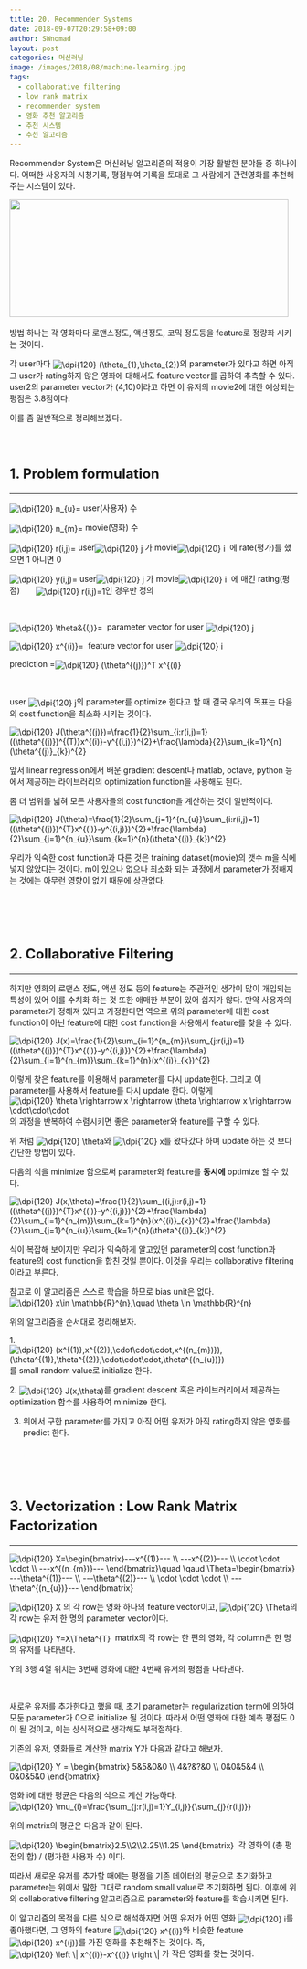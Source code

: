 ```yaml
---
title: 20. Recommender Systems
date: 2018-09-07T20:29:58+09:00
author: SWnomad
layout: post
categories: 머신러닝
image: /images/2018/08/machine-learning.jpg
tags:
  - collaborative filtering
  - low rank matrix
  - recommender system
  - 영화 추천 알고리즘
  - 추천 시스템
  - 추천 알고리즘
---
```

Recommender System은 머신러닝 알고리즘의 적용이 가장 활발한 분야들 중 하나이다. 어떠한 사용자의 시청기록, 평점부여 기록을 토대로 그 사람에게 관련영화를 추천해 주는 시스템이 있다.

<img class="aligncenter wp-image-706" src="/images/2018/09/no-name-4.png" alt="" width="488" height="206" srcset="/images/2018/09/no-name-4.png 663w, /images/2018/09/no-name-4-300x127.png 300w" sizes="(max-width: 488px) 100vw, 488px" /> 

방법 하나는 각 영화마다 로맨스정도, 액션정도, 코믹 정도등을 feature로 정량화 시키는 것이다.

각 user마다 <img src="https://latex.codecogs.com/gif.latex?\dpi{120}&space;(\theta_{1},\theta_{2})" alt="\dpi{120} (\theta_{1},\theta_{2})" align="absmiddle" />의 parameter가 있다고 하면 아직 그 user가 rating하지 않은 영화에 대해서도 feature vector를 곱하여 추측할 수 있다. user2의 parameter vector가 (4,10)이라고 하면 이 유저의 movie2에 대한 예상되는 평점은 3.8점이다.

이를 좀 일반적으로 정리해보겠다.

&nbsp;

# <span style="font-size: 18pt;"><strong>1. Problem formulation</strong></span>

* * *

<img src="https://latex.codecogs.com/gif.latex?\dpi{120}&space;n_{u}=" alt="\dpi{120} n_{u}=" align="absmiddle" /> user(사용자) 수

<img src="https://latex.codecogs.com/gif.latex?\dpi{120}&space;n_{m}=" alt="\dpi{120} n_{m}=" align="absmiddle" /> movie(영화) 수

<img src="https://latex.codecogs.com/gif.latex?\dpi{120}&space;r(i,j)=" alt="\dpi{120} r(i,j)=" align="absmiddle" /> user<img src="https://latex.codecogs.com/gif.latex?\dpi{120}&space;j" alt="\dpi{120} j" align="absmiddle" /> 가 movie<img src="https://latex.codecogs.com/gif.latex?\dpi{120}&space;i" alt="\dpi{120} i" align="absmiddle" />  에 rate(평가)를 했으면 1 아니면 0

<img src="https://latex.codecogs.com/gif.latex?\dpi{120}&space;y(i,j)=" alt="\dpi{120} y(i,j)=" align="absmiddle" /> user<img src="https://latex.codecogs.com/gif.latex?\dpi{120}&space;j" alt="\dpi{120} j" align="absmiddle" /> 가 movie<img src="https://latex.codecogs.com/gif.latex?\dpi{120}&space;i" alt="\dpi{120} i" align="absmiddle" />  에 매긴 rating(평점)       <img src="https://latex.codecogs.com/gif.latex?\dpi{120}&space;r(i,j)=1" alt="\dpi{120} r(i,j)=1" align="absmiddle" />인 경우만 정의

&nbsp;

<img src="https://latex.codecogs.com/gif.latex?\dpi{120}&space;\theta&{(j)}=" alt="\dpi{120} \theta&{(j)}=" align="absmiddle" />  parameter vector for user <img src="https://latex.codecogs.com/gif.latex?\dpi{120}&space;j" alt="\dpi{120} j" align="absmiddle" />

<img src="https://latex.codecogs.com/gif.latex?\dpi{120}&space;x^{(i)}=" alt="\dpi{120} x^{(i)}=" align="absmiddle" />  feature vector for user <img src="https://latex.codecogs.com/gif.latex?\dpi{120}&space;i" alt="\dpi{120} i" align="absmiddle" />

prediction =<img src="https://latex.codecogs.com/gif.latex?\dpi{120}&space;(\theta^{(j)})^T&space;x^{(i)}" alt="\dpi{120} (\theta^{(j)})^T x^{(i)}" align="absmiddle" /> 

&nbsp;

user <img src="https://latex.codecogs.com/gif.latex?\dpi{120}&space;j" alt="\dpi{120} j" align="absmiddle" />의 parameter를 optimize 한다고 할 때 결국 우리의 목표는 다음의 cost function을 최소화 시키는 것이다.

<img src="https://latex.codecogs.com/gif.latex?\dpi{120}&space;J(\theta^{(j)})=\frac{1}{2}\sum_{i:r(i,j)=1}((\theta^{(j)})^{(T)}x^{(i)}-y^{(i,j)})^{2}+\frac{\lambda}{2}\sum_{k=1}^{n}(\theta^{(j)}_{k})^{2}" alt="\dpi{120} J(\theta^{(j)})=\frac{1}{2}\sum_{i:r(i,j)=1}((\theta^{(j)})^{(T)}x^{(i)}-y^{(i,j)})^{2}+\frac{\lambda}{2}\sum_{k=1}^{n}(\theta^{(j)}_{k})^{2}" align="absmiddle" /> 

앞서 linear regression에서 배운 gradient descent나 matlab, octave, python 등에서 제공하는 라이브러리의 optimization function을 사용해도 된다.

좀 더 범위를 넓혀 모든 사용자들의 cost function을 계산하는 것이 일반적이다.

<img src="https://latex.codecogs.com/gif.latex?\dpi{120}&space;J(\theta)=\frac{1}{2}\sum_{j=1}^{n_{u}}\sum_{i:r(i,j)=1}((\theta^{(j)})^{T}x^{(i)}-y^{(i,j)})^{2}+\frac{\lambda}{2}\sum_{j=1}^{n_{u}}\sum_{k=1}^{n}(\theta^{(j)}_{k})^{2}" alt="\dpi{120} J(\theta)=\frac{1}{2}\sum_{j=1}^{n_{u}}\sum_{i:r(i,j)=1}((\theta^{(j)})^{T}x^{(i)}-y^{(i,j)})^{2}+\frac{\lambda}{2}\sum_{j=1}^{n_{u}}\sum_{k=1}^{n}(\theta^{(j)}_{k})^{2}" align="absmiddle" /> 

우리가 익숙한 cost function과 다른 것은 training dataset(movie)의 갯수 m을 식에 넣지 않았다는 것이다. m이 있으나 없으나 최소화 되는 과정에서 parameter가 정해지는 것에는 아무런 영향이 없기 때문에 상관없다.

&nbsp;

&nbsp;

# <span style="font-size: 18pt;"><strong>2. Collaborative Filtering</strong></span>

* * *

하지만 영화의 로맨스 정도, 액션 정도 등의 feature는 주관적인 생각이 많이 개입되는 특성이 있어 이를 수치화 하는 것 또한 애매한 부분이 있어 쉽지가 않다. 만약 사용자의 parameter가 정해져 있다고 가정한다면 역으로 위의 parameter에 대한 cost function이 아닌 feature에 대한 cost function을 사용해서 feature를 찾을 수 있다.

<img src="https://latex.codecogs.com/gif.latex?\dpi{120}&space;J(x)=\frac{1}{2}\sum_{i=1}^{n_{m}}\sum_{j:r(i,j)=1}((\theta^{(j)})^{T}x^{(i)}-y^{(i,j)})^{2}+\frac{\lambda}{2}\sum_{i=1}^{n_{m}}\sum_{k=1}^{n}(x^{(i)}_{k})^{2}" alt="\dpi{120} J(x)=\frac{1}{2}\sum_{i=1}^{n_{m}}\sum_{j:r(i,j)=1}((\theta^{(j)})^{T}x^{(i)}-y^{(i,j)})^{2}+\frac{\lambda}{2}\sum_{i=1}^{n_{m}}\sum_{k=1}^{n}(x^{(i)}_{k})^{2}" align="absmiddle" /> 

이렇게 찾은 feature를 이용해서 parameter를 다시 update한다. 그리고 이 parameter를 사용해서 feature를 다시 update 한다. 이렇게 <img src="https://latex.codecogs.com/gif.latex?\dpi{120}&space;\theta&space;\rightarrow&space;x&space;\rightarrow&space;\theta&space;\rightarrow&space;x&space;\rightarrow&space;\cdot\cdot\cdot" alt="\dpi{120} \theta \rightarrow x \rightarrow \theta \rightarrow x \rightarrow \cdot\cdot\cdot" align="absmiddle" />의 과정을 반복하여 수렴시키면 좋은 parameter와 feature를 구할 수 있다.

위 처럼 <img src="https://latex.codecogs.com/gif.latex?\dpi{120}&space;\theta" alt="\dpi{120} \theta" align="absmiddle" />와 <img src="https://latex.codecogs.com/gif.latex?\dpi{120}&space;x" alt="\dpi{120} x" align="absmiddle" />를 왔다갔다 하며 update 하는 것 보다 간단한 방법이 있다.

다음의 식을 minimize 함으로써 parameter와 feature를 **동시에** optimize 할 수 있다.

<img src="https://latex.codecogs.com/gif.latex?\dpi{120}&space;J(x,\theta)=\frac{1}{2}\sum_{(i,j):r(i,j)=1}((\theta^{(j)})^{T}x^{(i)}-y^{(i,j)})^{2}+\frac{\lambda}{2}\sum_{i=1}^{n_{m}}\sum_{k=1}^{n}(x^{(i)}_{k})^{2}+\frac{\lambda}{2}\sum_{j=1}^{n_{u}}\sum_{k=1}^{n}(\theta^{(j)}_{k})^{2}" alt="\dpi{120} J(x,\theta)=\frac{1}{2}\sum_{(i,j):r(i,j)=1}((\theta^{(j)})^{T}x^{(i)}-y^{(i,j)})^{2}+\frac{\lambda}{2}\sum_{i=1}^{n_{m}}\sum_{k=1}^{n}(x^{(i)}_{k})^{2}+\frac{\lambda}{2}\sum_{j=1}^{n_{u}}\sum_{k=1}^{n}(\theta^{(j)}_{k})^{2}" align="absmiddle" /> 

식이 복잡해 보이지만 우리가 익숙하게 알고있던 parameter의 cost function과 feature의 cost function을 합친 것일 뿐이다. 이것을 우리는 collaborative filtering이라고 부른다.

참고로 이 알고리즘은 스스로 학습을 하므로 bias unit은 없다. <img src="https://latex.codecogs.com/gif.latex?\dpi{120}&space;x\in&space;\mathbb{R}^{n},\quad&space;\theta&space;\in&space;\mathbb{R}^{n}" alt="\dpi{120} x\in \mathbb{R}^{n},\quad \theta \in \mathbb{R}^{n}" align="absmiddle" />

위의 알고리즘을 순서대로 정리해보자.

1.<img src="https://latex.codecogs.com/gif.latex?\dpi{120}&space;(x^{(1)},x^{(2)},\cdot\cdot\cdot,x^{(n_{m})}),&space;(\theta^{(1)},\theta^{(2)},\cdot\cdot\cdot,\theta^{(n_{u})})" alt="\dpi{120} (x^{(1)},x^{(2)},\cdot\cdot\cdot,x^{(n_{m})}), (\theta^{(1)},\theta^{(2)},\cdot\cdot\cdot,\theta^{(n_{u})})" align="absmiddle" /> 를 small random value로 initialize 한다.

2. <img src="https://latex.codecogs.com/gif.latex?\dpi{120}&space;J(x,\theta)" alt="\dpi{120} J(x,\theta)" align="absmiddle" />를 gradient descent 혹은 라이브러리에서 제공하는 optimization 함수를 사용하여 minimize 한다.

3. 위에서 구한 parameter를 가지고 아직 어떤 유저가 아직 rating하지 않은 영화를 predict 한다.

&nbsp;

&nbsp;

# <span style="font-size: 18pt;"><strong>3. Vectorization : Low Rank Matrix Factorization</strong></span>

* * *

<img src="https://latex.codecogs.com/gif.latex?\dpi{120}&space;X=\begin{bmatrix}---x^{(1)}---&space;\\&space;---x^{(2)}---&space;\\&space;\cdot&space;\cdot&space;\cdot&space;\\&space;---x^{(n_{m})}---&space;\end{bmatrix}\quad&space;\qaud&space;\Theta=\begin{bmatrix}&space;---\theta^{(1)}---&space;\\&space;---\theta^{(2)}---&space;\\&space;\cdot&space;\cdot&space;\cdot&space;\\&space;---\theta^{(n_{u})}---&space;\end{bmatrix}" alt="\dpi{120} X=\begin{bmatrix}---x^{(1)}--- \\ ---x^{(2)}--- \\ \cdot \cdot \cdot \\ ---x^{(n_{m})}--- \end{bmatrix}\quad \qaud \Theta=\begin{bmatrix} ---\theta^{(1)}--- \\ ---\theta^{(2)}--- \\ \cdot \cdot \cdot \\ ---\theta^{(n_{u})}--- \end{bmatrix}" align="absmiddle" /> 

<img src="https://latex.codecogs.com/gif.latex?\dpi{120}&space;X" alt="\dpi{120} X" align="absmiddle" /> 의 각 row는 영화 하나의 feature vector이고, <img src="https://latex.codecogs.com/gif.latex?\dpi{120}&space;\Theta" alt="\dpi{120} \Theta" align="absmiddle" />의 각 row는 유저 한 명의 parameter vector이다.

<img src="https://latex.codecogs.com/gif.latex?\dpi{120}&space;Y=X\Theta^{T}" alt="\dpi{120} Y=X\Theta^{T}" align="absmiddle" />  matrix의 각 row는 한 편의 영화, 각 column은 한 명의 유저를 나타낸다.

Y의 3행 4열 위치는 3번째 영화에 대한 4번째 유저의 평점을 나타낸다.

&nbsp;

새로운 유저를 추가한다고 했을 때, 초기 parameter는 regularization term에 의하여 모둔 parameter가 0으로 initialize 될 것이다. 따라서 어떤 영화에 대한 예측 평점도 0이 될 것이고, 이는 상식적으로 생각해도 부적절하다.

기존의 유저, 영화들로 계산한 matrix Y가 다음과 같다고 해보자.

<img src="https://latex.codecogs.com/gif.latex?\dpi{120}&space;Y&space;=&space;\begin{bmatrix}&space;5&5&0&0&space;\\&space;4&?&?&0&space;\\&space;0&0&5&4&space;\\&space;0&0&5&0&space;\end{bmatrix}" alt="\dpi{120} Y = \begin{bmatrix} 5&5&0&0 \\ 4&?&?&0 \\ 0&0&5&4 \\ 0&0&5&0 \end{bmatrix}" align="absmiddle" /> 

영화 i에 대한 평균은 다음의 식으로 계산 가능하다. <img src="https://latex.codecogs.com/gif.latex?\dpi{120}&space;\mu_{i}=\frac{\sum_{j:r(i,j)=1}Y_{i,j}}{\sum_{j}{r(i,j)}}" alt="\dpi{120} \mu_{i}=\frac{\sum_{j:r(i,j)=1}Y_{i,j}}{\sum_{j}{r(i,j)}}" align="absmiddle" />

위의 matrix의 평균은 다음과 같이 된다.

<img src="https://latex.codecogs.com/gif.latex?\dpi{120}&space;\begin{bmatrix}2.5\\2\\2.25\\1.25&space;\end{bmatrix}" alt="\dpi{120} \begin{bmatrix}2.5\\2\\2.25\\1.25 \end{bmatrix}" align="absmiddle" />  각 영화의 (총 평점의 합) / (평가한 사용자 수) 이다.

따라서 새로운 유저를 추가할 때에는 평점을 기존 데이터의 평균으로 초기화하고 parameter는 위에서 말한 그대로 random small value로 초기화하면 된다. 이후에 위의 collaborative filtering 알고리즘으로 parameter와 feature를 학습시키면 된다.

이 알고리즘의 목적을 다른 식으로 해석하자면 어떤 유저가 어떤 영화 <img src="https://latex.codecogs.com/gif.latex?\dpi{120}&space;i" alt="\dpi{120} i" align="absmiddle" />를 좋아했다면, 그 영화의 feature <img src="https://latex.codecogs.com/gif.latex?\dpi{120}&space;x^{(i)}" alt="\dpi{120} x^{(i)}" align="absmiddle" />와 비슷한 feature <img src="https://latex.codecogs.com/gif.latex?\dpi{120}&space;x^{(j)}" alt="\dpi{120} x^{(j)}" align="absmiddle" />를 가진 영화를 추천해주는 것이다. 즉,<img src="https://latex.codecogs.com/gif.latex?\dpi{120}&space;\left&space;\|&space;x^{(i)}-x^{(j)}&space;\right&space;\|" alt="\dpi{120} \left \| x^{(i)}-x^{(j)} \right \|" align="absmiddle" /> 가 작은 영화를 찾는 것이다.